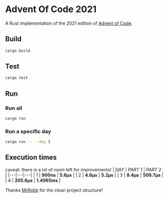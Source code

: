# Advent Of Code 2021

A Rust implementation of the 2021 edition of [Advent of Code](https://adventofcode.com/2021/).

## Build

```sh
cargo build
```

## Test

```sh
cargo test
```

## Run

### Run all

```sh
cargo run
```

### Run a specific day

```sh
cargo run -- --day 1
```

## Execution times

caveat: there is a lot of room left for improvements!
|  *DAY* |  *PART 1* |  *PART 2*  |
|---|---|---|
| 1  | **900ns**  | **5.6µs**  |
| 2  | **4.6µs**  | **5.2µs**  |
| 3  | **9.4µs**  | **509.7µs**  |
| 4  | **205.6µs**  | **1.4965ms**  |

Thanks [MrRobb](https://github.com/MrRobb/advent-of-code-2019) for the clean project structure!
